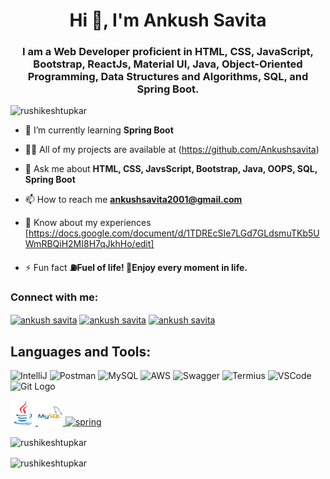 <h1 align="center">Hi 👋, I'm Ankush Savita</h1>
<h3 align="center">I am a Web Developer proficient in HTML, CSS, JavaScript, Bootstrap, ReactJs, Material UI, Java, Object-Oriented Programming, Data Structures and Algorithms, SQL, and Spring Boot.</h3>

<p align="left"> <img src="https://komarev.com/ghpvc/?username=rushikeshtupkar&label=Profile%20views&color=0e75b6&style=flat" alt="rushikeshtupkar" /> </p>

- 🌱 I’m currently learning **Spring Boot**

- 👨‍💻 All of my projects are available at (https://github.com/Ankushsavita)

- 💬 Ask me about **HTML, CSS, JavsScript, Bootstrap, Java, OOPS, SQL, Spring Boot**

- 📫 How to reach me **ankushsavita2001@gmail.com**

- 📄 Know about my experiences [https://docs.google.com/document/d/1TDREcSIe7LGd7GLdsmuTKb5UWmRBQiH2MI8H7qJkhHo/edit]

- ⚡ Fun fact **⛽Fuel of life! 🕺Enjoy every moment in life.**

<h3 align="left">Connect with me:</h3>
<p align="left">
<a href="https://www.linkedin.com/in/ankushsavita/" target="blank"><img align="center" src="https://raw.githubusercontent.com/rahuldkjain/github-profile-readme-generator/master/src/images/icons/Social/linked-in-alt.svg" alt="ankush savita" height="30" width="40" /></a>
<a href="https://www.hackerrank.com/ankushsavita2001?hr_r=1" target="blank"><img align="center" src="https://raw.githubusercontent.com/rahuldkjain/github-profile-readme-generator/master/src/images/icons/Social/hackerrank.svg" alt="ankush savita" height="30" width="40" /></a>
<a href="https://leetcode.com/ankushsavita2001/" target="blank"><img align="center" src="https://raw.githubusercontent.com/rahuldkjain/github-profile-readme-generator/master/src/images/icons/Social/leet-code.svg" alt="ankush savita" height="30" width="40" /></a>
</p>




<h2 align="centre">Languages and Tools:</h2>
<p> 
  <img alt="IntelliJ" height="80" src="https://upload.wikimedia.org/wikipedia/commons/thumb/9/9c/IntelliJ_IDEA_Icon.svg/1200px-IntelliJ_IDEA_Icon.svg.png">
 <img alt="Postman" height="80" src="https://yt3.googleusercontent.com/X-rhKMndFm9hT9wIaJns1StBfGbFdLTkAROwm4UZ3n9ucrBky5CFIeeZhSszFXBgQjItzCD0SA=s900-c-k-c0x00ffffff-no-rj">
  <img alt="MySQL" height="80" src="https://static.techspot.com/images2/downloads/topdownload/2020/01/2020-01-28-ts3_thumbs-c3e.png">
  <img alt="AWS" height="80"width="130" src="https://encrypted-tbn0.gstatic.com/images?q=tbn:ANd9GcTzHh7PNuA9yT-5EmSjEgAgWIS75qns2X5RgQ&usqp=CAU">
  <img alt="Swagger" height="80" src="https://static1.smartbear.co/swagger/media/blog/swagger-editor-blog_575x300.png?ext=.png">
<img alt="Termius" height="80" src="https://encrypted-tbn0.gstatic.com/images?q=tbn:ANd9GcTXnsBo5j-tjCktTgM00WclTU4z0o1dNU2V1Pho-vQHl2WnL3iKZuOL40bmM2ZaM4MmE44&usqp=CAU">
  <img alt="VSCode" height="80" src="https://blog.cloudanalogy.com/wp-content/uploads/2020/03/vsc-01.jpg">
  <img alt="Git Logo" height="80" width="120" src="https://encrypted-tbn0.gstatic.com/images?q=tbn:ANd9GcRrNey0NJUuet7oxT37OiO795Ldq9G_wpGEaw&usqp=CAU">
  <p align="left"> <a href="https://www.java.com" target="_blank" rel="noreferrer"> <img src="https://raw.githubusercontent.com/devicons/devicon/master/icons/java/java-original.svg" alt="java" width="40" height="40"/> </a> <a href="https://www.mysql.com/" target="_blank" rel="noreferrer"> <img src="https://raw.githubusercontent.com/devicons/devicon/master/icons/mysql/mysql-original-wordmark.svg" alt="mysql" width="40" height="40"/> </a> <a href="https://spring.io/" target="_blank" rel="noreferrer"> <img src="https://www.vectorlogo.zone/logos/springio/springio-icon.svg" alt="spring" width="40" height="40"/> </a>






<p><img align="center" src="https://github-readme-stats.vercel.app/api/top-langs?username=rushikeshtupkar&show_icons=true&locale=en&layout=compact" alt="rushikeshtupkar" /></p>

<p><img align="center" src="https://github-readme-streak-stats.herokuapp.com/?user=rushikeshtupkar&" alt="rushikeshtupkar" /></p>
